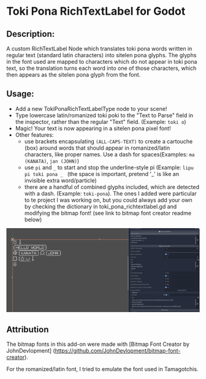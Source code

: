 # Toki Pona RichTextLabel for Godot

## Description: 
A custom RichTextLabel Node which translates toki pona words written in regular text (standard latin characters) into sitelen pona glyphs. The glyphs in the font used are mapped to characters which do not appear in toki pona text, so the translation turns each word into one of those characters, which then appears as the sitelen pona glyph from the font.

## Usage:
* Add a new TokiPonaRichTextLabelType node to your scene! 
* Type lowercase latin/romanized toki poki to the "Text to Parse" field in the inspector, rather than the regular "Text" field. (Example: `toki o`)
* Magic! Your text is now appearing in a sitelen pona pixel font!
* Other features:
  * use brackets encapsulating ``(ALL-CAPS-TEXT)`` to create a cartouche (box) around words that should appear in romanized/latin characters, like proper names. Use a dash for spaces(Examples: `ma (KANATA)`, `jan (JOHN)`)
  * use ``pi`` and ``_`` to start and stop the underline-style pi (Example: ``lipu pi toki pona _ `` (the space is important, pretend '_' is like an invisible extra word/particle)
  * there are a handful of combined glyphs included, which are detected with a dash. (Example: ``toki-pona``). The ones I added were particular to te project I was working on, but you could always add your own by checking the dictionary in toki_pona_richtextlabel.gd and modifying the bitmap font! (see link to bitmap font creator readme below)
  
![Screenshot of the examples above implemented in the Godot interface](example-usage.png)
  
## Attribution
The bitmap fonts in this add-on were made with [Bitmap Font Creator by JohnDevlopment] (https://github.com/JohnDevlopment/bitmap-font-creator). 

For the romanized/latin font, I tried to emulate the font used in Tamagotchis.
